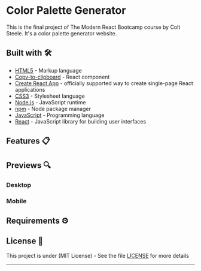 # Color Palette Generator

This is the final project of The Modern React Bootcamp course by Colt Steele. It's a color palette generator website.

## Built with 🛠️

- [HTML5](https://developer.mozilla.org/en-US/docs/Web/Guide/HTML/HTML5) - Markup language
- [Copy-to-clipboard](https://github.com/nkbt/react-copy-to-clipboard) - React component
- [Create React App](https://github.com/facebook/create-react-app) - officially supported way to create single-page React applications
- [CSS3](https://developer.mozilla.org/en-US/docs/Web/CSS) - Stylesheet language
- [Node.js](https://nodejs.org/en/) - JavaScript runtime
- [npm](https://www.npmjs.com/) - Node package manager
- [JavaScript](https://sass-lang.com/install) - Programming language
- [React](https://reactjs.org/) - JavaScript library for building user interfaces

## Features 📋

## Previews 🔍

### Desktop

### Mobile

## Requirements ⚙️

## License 📄

This project is under (MIT License) - See the file [LICENSE](LICENSE) for more details

---
